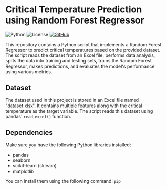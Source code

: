 # Critical Temperature Prediction using Random Forest Regressor

![Python](https://img.shields.io/badge/Python-3.6%2B-blue)
![License](https://img.shields.io/badge/License-MIT-green)
[![GitHub](https://img.shields.io/badge/GitHub-View%20Code-orange)](https://github.com/your-username/your-repo)

This repository contains a Python script that implements a Random Forest Regressor to predict critical temperatures based on the provided dataset. The script reads the dataset from an Excel file, performs data analysis, splits the data into training and testing sets, trains the Random Forest Regressor, makes predictions, and evaluates the model's performance using various metrics.

## Dataset

The dataset used in this project is stored in an Excel file named "dataset.xlsx". It contains multiple features along with the critical temperature as the target variable. The script reads this dataset using pandas' `read_excel()` function.

## Dependencies

Make sure you have the following Python libraries installed:
- pandas
- seaborn
- scikit-learn (sklearn)
- matplotlib

You can install them using the following command: `pip`
